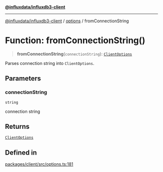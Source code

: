 [**@influxdata/influxdb3-client**](../../index.md)

***

[@influxdata/influxdb3-client](../../modules.md) / [options](../index.md) / fromConnectionString

# Function: fromConnectionString()

> **fromConnectionString**(`connectionString`): [`ClientOptions`](../interfaces/ClientOptions.md)

Parses connection string into `ClientOptions`.

## Parameters

### connectionString

`string`

connection string

## Returns

[`ClientOptions`](../interfaces/ClientOptions.md)

## Defined in

[packages/client/src/options.ts:181](https://github.com/InfluxCommunity/influxdb3-js/blob/6328be2232de5032f7226e569b6b0154d8900f73/packages/client/src/options.ts#L181)
